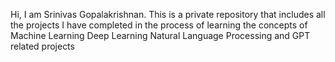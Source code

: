 Hi, I am Srinivas Gopalakrishnan.
This is a private repository that includes all the projects I have completed in the process of learning the concepts of 
Machine Learning
Deep Learning
Natural Language Processing
and GPT related projects
